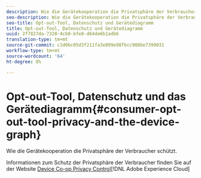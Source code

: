 ```yaml
---
description: Wie die Gerätekooperation die Privatsphäre der Verbraucher schützt.
seo-description: Wie die Gerätekooperation die Privatsphäre der Verbraucher schützt.
seo-title: Opt-out-Tool, Datenschutz und Gerätediagramm
title: Opt-out-Tool, Datenschutz und Gerätediagramm
uuid: 2f7827da-7320-4cb0-bfe0-d64de6b1adb6
translation-type: tm+mt
source-git-commit: c1d0bc05d3f211fa3e899e98fbcc908be7399031
workflow-type: tm+mt
source-wordcount: '64'
ht-degree: 0%

---
```



# Opt-out-Tool, Datenschutz und das Gerätediagramm{#consumer-opt-out-tool-privacy-and-the-device-graph}

Wie die Gerätekooperation die Privatsphäre der Verbraucher schützt.

Informationen zum Schutz der Privatsphäre der Verbraucher finden Sie auf der Website [Device Co-op Privacy Control](https://cross-device-privacy.adobe.com/)[!DNL Adobe Experience Cloud]
